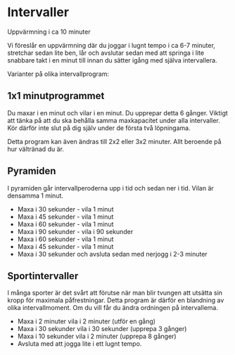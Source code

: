 Intervaller
===========

Uppvärmning i ca 10 minuter

Vi föreslår en uppvärmning där du joggar i lugnt tempo i ca 6-7 minuter,
stretchar sedan lite ben, lår och avslutar sedan med att springa i lite snabbare
takt i en minut till innan du sätter igång med själva intervallera.

Varianter på olika intervallprogram:

1x1 minutprogrammet
----------------------

Du maxar i en minut och vilar i en minut. Du upprepar detta 6 gånger. Viktigt
att tänka på att du ska behålla samma maxkapacitet under alla intervaller. Kör
därför inte slut på dig själv under de första två löpningama.

Detta program kan även ändras till 2x2 eller 3x2 minuter. Allt beroende på hur
vältränad du är.

Pyramiden
---------

I pyramiden går intervallperoderna upp i tid och sedan ner i tid. Vilan är
densamma 1 minut.

* Maxa i 30 sekunder - vila 1 minut
* Maxa i 45 sekunder - vila 1 minut
* Maxa i 60 sekunder - vila 1 minut
* Maxa i 90 sekunder - vila i 90 sekunder
* Maxa i 60 sekunder - vila 1 minut
* Maxa i 45 sekunder - vila 1 minut
* Maxa i 30 sekunder och avsluta sedan med nerjogg i 2-3 minuter

Sportintervaller
---------------

I många sporter är det svårt att förutse när man blir tvungen att utsätta sin
kropp för maximala påfrestningar. Detta program är därför en blandning av olika
intervallmoment. Om du vill får du ändra ordningen på intervallema.

* Maxa i 2 minuter vila i 2 minuter (utför en gång)
* Maxa i 30 sekunder vila i 30 sekunder (upprepa 3 gånger)
* Maxa i 10 sekunder vila i 2 minuter (upprepa 8 gånger)
* Avsluta med att jogga lite i ett lugnt tempo.
